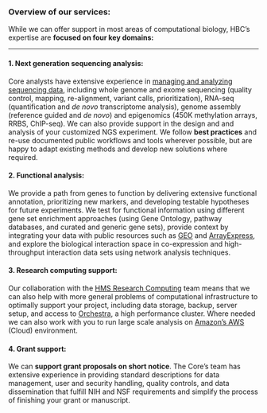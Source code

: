 ### Overview of our services:

While we can offer support in most areas of computational biology, HBC’s expertise are **focused on four key domains:**

___
 
#### 1. Next generation sequencing analysis: 

Core analysts have extensive experience in [managing and analyzing sequencing data](https://bcbio-nextgen.readthedocs.org/), including whole genome and exome sequencing (quality control, mapping, re-alignment, variant calls, prioritization), RNA-seq (quantification and _de novo_ transcriptome analysis), genome assembly (reference guided and _de novo_) and epigenomics (450K methylation arrays, RRBS, ChIP-seq). We can also provide support in the design and and analysis of your customized NGS experiment. We follow **best practices** and re-use documented public workflows and tools wherever possible, but are happy to adapt existing methods and develop new solutions where required.

#### 2. Functional analysis:

We provide a path from genes to function by delivering extensive functional annotation, prioritizing new markers, and developing testable hypotheses for future experiments. We test for functional information using different gene set enrichment approaches (using Gene Ontology, pathway databases, and curated and generic gene sets), provide context by integrating your data with public resources such as [GEO](http://www.ncbi.nlm.nih.gov/geo/) and [ArrayExpress](http://www.ebi.ac.uk/arrayexpress/), and explore the biological interaction space in co-expression and high-throughput interaction data sets using network analysis techniques.

#### 3. Research computing support:

Our collaboration with the [HMS Research Computing](https://rc.hms.harvard.edu/) team means that we can also help with more general problems of computational infrastructure to optimally support your project, including data storage, backup, server setup, and access to [Orchestra](https://rc.hms.harvard.edu/#orchestra), a high performance cluster. Where needed we can also work with you to run large scale analysis on [Amazon’s AWS](https://aws.amazon.com/) (Cloud) environment.

#### 4. Grant support: 

We can **support grant proposals on short notice**. The Core’s team has extensive experience in providing standard descriptions for data management, user and security handling, quality controls, and data dissemination that fulfill NIH and NSF requirements and simplify the process of finishing your grant or manuscript.

